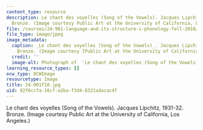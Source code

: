```yaml
---
content_type: resource
description: Le chant des voyelles (Song of the Vowels). Jacques Lipchitz, 1931-32.
  Bronze. (Image courtesy Public Art at the University of California, Los Angeles.)
file: /courses/24-901-language-and-its-structure-i-phonology-fall-2010/92f6ccfa16cfa2baf3d48321adacac4f_24-901f10.jpg
file_type: image/jpeg
image_metadata:
  caption: _Le chant des voyelles (Song of the Vowels)_. Jacques Lipchitz, 1931-32.
    Bronze. (Image courtesy [Public Art at the University of California, Los Angeles](http://www.publicartinla.com/UCLAArt/song1.html).)
  credit: ''
  image-alt: Photograph of  'Le chant des voyelles (Song of the Vowels)', bronze sculpture.
learning_resource_types: []
ocw_type: OCWImage
resourcetype: Image
title: 24-901f10.jpg
uid: 92f6ccfa-16cf-a2ba-f3d4-8321adacac4f
---
```

Le chant des voyelles (Song of the Vowels). Jacques Lipchitz, 1931-32. Bronze. (Image courtesy Public Art at the University of California, Los Angeles.)